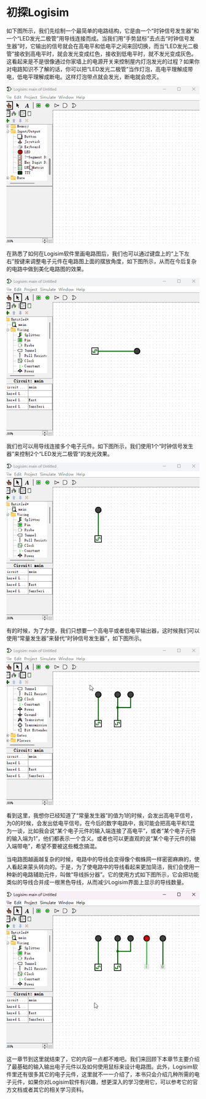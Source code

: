 # 初探Logisim

如下图所示，我们先绘制一个最简单的电路结构，它是由一个“时钟信号发生器”和一个“LED发光二极管”用导线连接而成。当我们用“手势鼠标”去点击“时钟信号发生器”时，它输出的信号就会在高电平和低电平之间来回切换，而当“LED发光二极管”接收到高电平时，就会发光变成红色，接收到低电平时，就不发光变成灰色。这看起来是不是很像通过你家墙上的电源开关来控制屋内灯泡发光的过程？如果你对电路知识不了解的话，你可以把“LED发光二极管”当作灯泡，高电平理解成带电，低电平理解成断电。这样灯泡带点就会发光，断电就会熄灭。

![这里写图片描述](pic/1-1.gif#center)

在熟悉了如何在Logisim软件里画电路图后，我们也可以通过键盘上的“上下左右”按键来调整电子元件在电路图上面的摆放角度，如下图所示，从而在今后复杂的电路中做到美化电路图的效果。

![](pic/1-2.gif#center)

我们也可以用导线连接多个电子元件。如下图所示，我们使用1个“时钟信号发生器”来控制2个“LED发光二极管”的发光效果。

![](pic/1-3.gif#center)

有的时候，为了方便，我们只想要一个高电平或者低电平输出器，这时候我们可以使用“常量发生器”来替代“时钟信号发生器”，如下图所示。

![](pic/1-4.gif#center)

看到这里，我想你已经知道了“常量发生器”的值为1的时候，会发出高电平信号，为0的时候，会发出低电平信号。在今后的数字电路中，我可能会把高电平和1混为一谈，比如我会说“某个电子元件的输入端连接了高电平”，或者“某个电子元件的输入端为1”，他们都表示一个含义。或者也可以更直观的说“某个电子元件的输入端带电”，希望不要被这些概念搞混。

当电路图越画越复杂的时候，电路中的导线会变得像个蜘蛛网一样密密麻麻的，使人看起来蒙头转向的。于是，为了使电路中的导线看起来更加简洁，我们会使用一种新的电路辅助元件，叫做“导线拆分器”。它的使用方式如下图所示，它会把功能类似的导线合并成一根黑色导线，从而减少Logisim界面上显示的导线数量。

![](pic/1-5.gif#center)

这一章节到这里就结束了，它的内容一点都不难吧。我们来回顾下本章节主要介绍了最基础的输入输出电子元件以及如何使用鼠标来设计电路图。此外，Logisim软件里还有很多其它的电子元件，这里就不一一介绍了，本书只会介绍几种所需的电子元件，如果你对Logisim软件有兴趣，想更深入的学习使用它，可以参考它的官方文档或者其它的相关学习资料。
